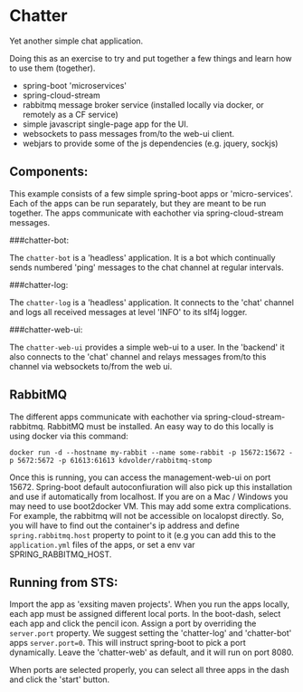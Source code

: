 Chatter
=======

Yet another simple chat application.

Doing this as an exercise to try and put together a few things and learn how to
use them (together).

 - spring-boot 'microservices'
 - spring-cloud-stream
 - rabbitmq message broker service (installed locally via docker, or remotely as a CF service)
 - simple javascript single-page app for the UI.
 - websockets to pass messages from/to the web-ui client.
 - webjars to provide some of the js dependencies (e.g. jquery, sockjs)
  
Components:
-----------

This example consists of a few simple spring-boot apps or 'micro-services'. Each of the
apps can be run separately, but they are meant to be run together. The apps communicate
with eachother via spring-cloud-stream messages.

###chatter-bot:

The `chatter-bot` is a 'headless' application. It is a bot which continually sends
numbered 'ping' messages to the chat channel at regular intervals.

###chatter-log:

The `chatter-log` is a 'headless' application. It connects to the 'chat' channel 
and logs all received messages at level 'INFO' to its slf4j logger.

###chatter-web-ui:

The `chatter-web-ui` provides a simple web-ui to a user. In the 'backend' it 
also connects to the 'chat' channel and relays messages from/to this channel 
via websockets to/from the web ui.

RabbitMQ
--------

The different apps communicate with eachother via spring-cloud-stream-rabbitmq. RabbitMQ must be installed.
An easy way to do this locally is using docker via this command:

    docker run -d --hostname my-rabbit --name some-rabbit -p 15672:15672 -p 5672:5672 -p 61613:61613 kdvolder/rabbitmq-stomp

Once this is running, you can access the management-web-ui on port 15672. Spring-boot default autoconfiuration will also pick up this
installation and use if automatically from localhost. If you are on a Mac / Windows you may need to use boot2docker VM. This may add 
some extra complications. For example, the rabbitmq will not be accessible on localopst directly. So, you will have to 
find out the container's ip address and define `spring.rabbitmq.host` property to point to it (e.g you can add this to the
`application.yml` files of the apps, or set a env var SPRING_RABBITMQ_HOST.

Running from STS:
-----------------

Import the app as 'exsiting maven projects'. When you run the apps locally, each app must be assigned different local
ports.  In the boot-dash, select each app and click the pencil icon. Assign a port by overriding the `server.port` property.
We suggest setting the 'chatter-log' and 'chatter-bot' apps `server.port=0`. This will instruct spring-boot to pick
a port dynamically. Leave the 'chatter-web' as default, and it will run on port 8080.

When ports are selected properly, you can select all three apps in the dash and click the 'start' button. 


 

